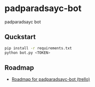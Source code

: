 # padparadsayc-bot

padparadsayc bot

## Quckstart


```bash
pip install -r requirements.txt
python bot.py <TOKEN>
```

## Roadmap

- [Roadmap for padparadsayc-bot (trello)](https://trello.com/b/TnJ9brIM/padparadsayc-bot)

